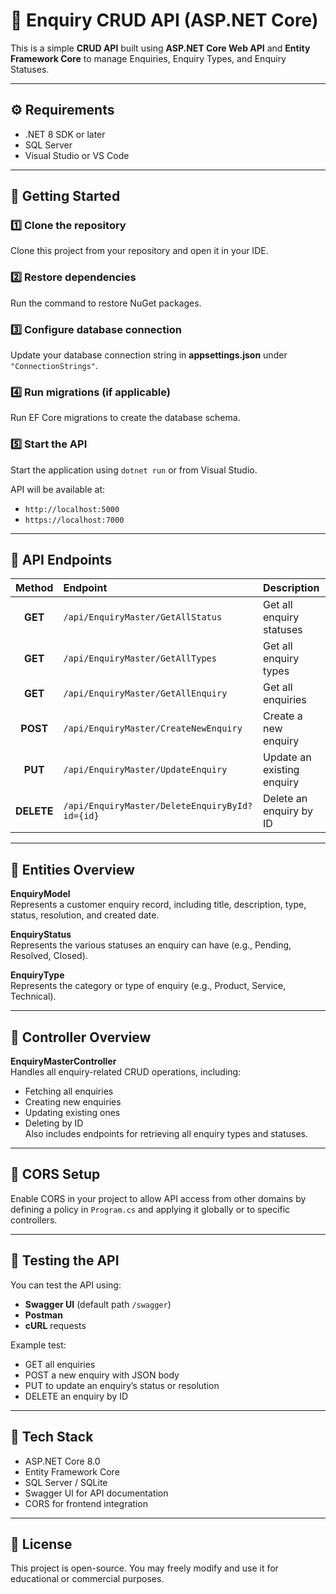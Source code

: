 ﻿# 🧾 Enquiry CRUD API (ASP.NET Core)

This is a simple **CRUD API** built using **ASP.NET Core Web API** and **Entity Framework Core** to manage Enquiries, Enquiry Types, and Enquiry Statuses.

---

## ⚙️ Requirements
- .NET 8 SDK or later  
- SQL Server 
- Visual Studio or VS Code  

---

## 🚀 Getting Started

### 1️⃣ Clone the repository  
Clone this project from your repository and open it in your IDE.

### 2️⃣ Restore dependencies  
Run the command to restore NuGet packages.

### 3️⃣ Configure database connection  
Update your database connection string in **appsettings.json** under `"ConnectionStrings"`.

### 4️⃣ Run migrations (if applicable)  
Run EF Core migrations to create the database schema.

### 5️⃣ Start the API  
Start the application using `dotnet run` or from Visual Studio.

API will be available at:
- `http://localhost:5000`
- `https://localhost:7000`

---

## 📡 API Endpoints

| Method | Endpoint | Description |
|:------:|:----------|:-------------|
| **GET** | `/api/EnquiryMaster/GetAllStatus` | Get all enquiry statuses |
| **GET** | `/api/EnquiryMaster/GetAllTypes` | Get all enquiry types |
| **GET** | `/api/EnquiryMaster/GetAllEnquiry` | Get all enquiries |
| **POST** | `/api/EnquiryMaster/CreateNewEnquiry` | Create a new enquiry |
| **PUT** | `/api/EnquiryMaster/UpdateEnquiry` | Update an existing enquiry |
| **DELETE** | `/api/EnquiryMaster/DeleteEnquiryById?id={id}` | Delete an enquiry by ID |

---

## 🧠 Entities Overview

**EnquiryModel**  
Represents a customer enquiry record, including title, description, type, status, resolution, and created date.

**EnquiryStatus**  
Represents the various statuses an enquiry can have (e.g., Pending, Resolved, Closed).

**EnquiryType**  
Represents the category or type of enquiry (e.g., Product, Service, Technical).

---

## 🧩 Controller Overview

**EnquiryMasterController**  
Handles all enquiry-related CRUD operations, including:  
- Fetching all enquiries  
- Creating new enquiries  
- Updating existing ones  
- Deleting by ID  
Also includes endpoints for retrieving all enquiry types and statuses.

---

## 🔧 CORS Setup
Enable CORS in your project to allow API access from other domains by defining a policy in `Program.cs` and applying it globally or to specific controllers.

---

## 🧪 Testing the API
You can test the API using:
- **Swagger UI** (default path `/swagger`)
- **Postman**
- **cURL** requests

Example test:
- GET all enquiries  
- POST a new enquiry with JSON body  
- PUT to update an enquiry’s status or resolution  
- DELETE an enquiry by ID  

---

## 🧰 Tech Stack
- ASP.NET Core 8.0  
- Entity Framework Core  
- SQL Server / SQLite  
- Swagger UI for API documentation  
- CORS for frontend integration  

---

## 📝 License
This project is open-source. You may freely modify and use it for educational or commercial purposes.

